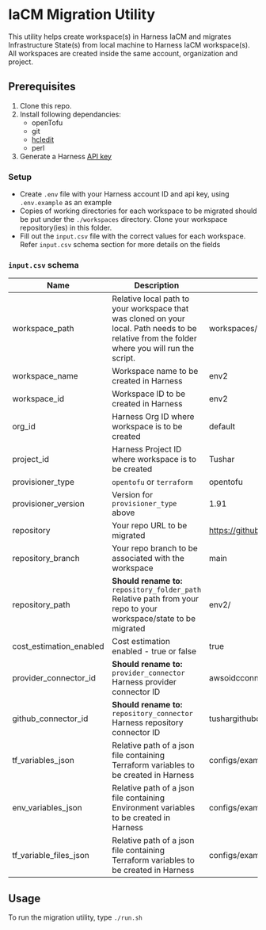# IaCM Migration Utility
This utility helps create workspace(s) in Harness IaCM and migrates Infrastructure State(s) from local machine to Harness IaCM workspace(s). All workspaces are created inside the same account, organization and project.

## Prerequisites
1. Clone this repo.
2. Install following dependancies:
    * openTofu
    * git
    * [hcledit](https://github.com/minamijoyo/hcledit)
    * perl
3. Generate a Harness [API key](https://developer.harness.io/docs/platform/automation/api/add-and-manage-api-keys/)

### Setup
* Create `.env` file with your Harness account ID and api key, using `.env.example` as an example
* Copies of working directories for each workspace to be migrated should be put under the `./workspaces` directory. Clone your workspace repository(ies) in this folder.
* Fill out the `input.csv` file with the correct values for each workspace. Refer `input.csv` schema section for more details on the fields

### `input.csv` schema
| Name                   | Description                                                                                  | Example Value                                    | Required |
|------------------------|----------------------------------------------------------------------------------------------|--------------------------------------------------|----------|
| workspace_path         | Relative local path to your workspace that was cloned on your local. Path needs to be relative from the folder where you will run the script. | workspaces/verint/env2                           | Yes      |
| workspace_name         | Workspace name to be created in Harness                                                      | env2                                             | Yes      |
| workspace_id           | Workspace ID to be created in Harness                                                        | env2                                             | Yes      |
| org_id                 | Harness Org ID where workspace is to be created                                              | default                                          | Yes      |
| project_id             | Harness Project ID where workspace is to be created                                          | Tushar                                           | Yes      |
| provisioner_type       | `opentofu` or `terraform`                                                                    | opentofu                                         | Yes      |
| provisioner_version    | Version for `provisioner_type` above                                                         | 1.91                                             | Yes      |
| repository             | Your repo URL to be migrated                                                                 | https://github.com/tusharkapadi/verint          | Yes      |
| repository_branch      | Your repo branch to be associated with the workspace                                         | main                                             | Yes      |
| repository_path        | **Should rename to:** `repository_folder_path`<br>Relative path from your repo to your workspace/state to be migrated | env2/                                            | Yes      |
| cost_estimation_enabled| Cost estimation enabled - true or false                                                      | true                                             | Yes       |
| provider_connector_id  | **Should rename to:** `provider_connector`<br>Harness provider connector ID                  | awsoidcconnector                                 | Yes      |
| github_connector_id    | **Should rename to:** `repository_connector`<br>Harness repository connector ID              | tushargithubconnector                           | Yes      |
| tf_variables_json      | Relative path of a json file containing Terraform variables to be created in Harness         | configs/example_workspace/tf_variables.json      | No       |
| env_variables_json     | Relative path of a json file containing Environment variables to be created in Harness       | configs/example_workspace/env_variables.json     | No       |
| tf_variable_files_json | Relative path of a json file containing Terraform variables to be created in Harness         | configs/example_workspace/tf_variables_files.json| No       |


## Usage
To run the migration utility, type `./run.sh`
